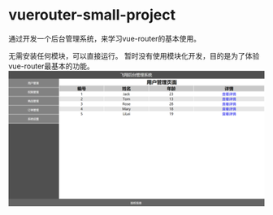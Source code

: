 # vuerouter-small-project
通过开发一个后台管理系统，来学习vue-router的基本使用。

无需安装任何模块，可以直接运行。
暂时没有使用模块化开发，目的是为了体验vue-router最基本的功能。
![image](https://github.com/feixiangzhang/vuerouter-small-project/blob/master/images/page.png)
